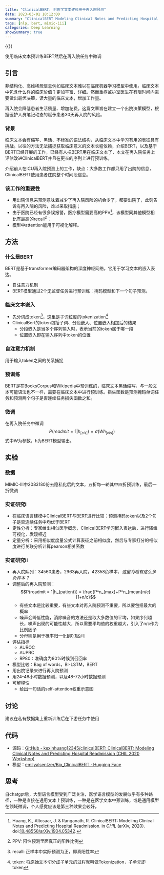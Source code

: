 ```yaml
---
title: "ClinicalBERT: 对医学文本建模用于再入院预测"
date: 2023-03-01 10:12:00
summary: "ClinicalBERT Modeling Clinical Notes and Predicting Hospital Readmission论文解读"
tags: [nlp, bert, mimic-iii]
categories: Deep Learning
showSummary: true
---
```


{{<katex>}}

使用临床文本预训练BERT然后在再入院任务中微调

## 引言
非结构化、高维稀疏信息例如临床文本难以在临床机器学习模型中使用。临床文本中包含什么样的临床价值？更加丰富、详细。然而重症监护室医生在有限时间内需要做出最优决策，读大量的临床文本，增加工作量。

再入院会降低患者生活质量、增加花费。这篇文章旨在建立一个出院决策模型，根据医护人员笔记动态的赋予患者30天再入院的风险。

### 背景
临床文本会有缩写、黑话、不标准的语法结构，从临床文本中学习有用的表征具有挑战。以往的方法无法捕捉获取临床意义的文本长程依赖，介绍BERT，以及基于BERT已经开展的工作，已经有人把BERT用在临床文本了，本文在再入院任务上评估改进ClinicalBERT并且在更长的序列上进行预训练。

介绍前人在ICU再入院预测上的工作，缺点：大多数工作都只用了出院的信息，ClinicalBERT使用患者住院整个时间段信息。

### 该工作的重要性
- 用出院信息来预测意味着减少了再入院风险的机会少了，都要出院了，此刻告诉有再入院的风险，难以采取措施；
- 由于医院已经有很多误报警，医疗模型需要高的PPV[^1]，该模型同其他模型相比有最高的recall[^2]；
- 模型中attention能用于可视化解释。

## 方法 
### 什么是BERT
BERT是基于transformer编码器架构的深度神经网络，它用于学习文本的嵌入表达。
- 自注意力机制
- BERT模型通过2个无监督任务进行预训练：掩码模型和下一个句子预测。

### 临床文本嵌入
- 先分词成token[^3]，这里是子词粒度的tokenization[^4]
- ClinicalBert的token包括子词、分段嵌入、位置嵌入相加后的结果
	- 分段嵌入是当多个序列输入时，表示当前的token属于哪一段
	- 位置嵌入即在输入序列中token的位置

### 自注意力机制
用于输入token之间的关系捕捉

### 预训练
BERT是在BooksCorpus和Wikipedia中预训练的，临床文本黑话缩写，与一般文本可能语法也不一样，需要在临床文本中进行预训练。损失函数是预测掩码单词任务和预测两个句子是否连续任务损失函数之和。

### 微调
在再入院任务中微调
$$P(readmit = 1 | h_{[cls]}) = \sigma(Wh_{[cls]})$$
式中W为参数，h为BERT模型输出。

## 实验
### 数据
MIMIC-III中2083180份去隐私化后的文本，五折每一轮其中四折预训练，最后一折微调

### 实证研究I
- 在临床语言建模中ClinicalBERT与BERT进行比较：预测掩码token以及2个句子是否连续任务中均优于BERT
- 定性分析：专家给出相似医学概念，ClinicalBERT学习嵌入表达后，进行降维可视化，发现相近
- 定量分析：采用相似度度量公式计算表征之前相似度，然后与专家打分的相似度进行关联分析计算pearson相关系数

### 实证研究II
- 再入院队列：34560患者，2963再入院，42358负样本，*这里为啥有这么多负样本？*
- 调整后的再入院预测：
  $$P(readmit = 1|h_{patient}) = \frac{P^n_{max}+P^n_{mean}n/c}{1+n/c}$$
	- 有些文本是比较重要，有些文本对再入院预测不重要，所以要包括最大的概率
	- 噪声会降低性能，消除噪音的方法还是取大多数值的平均，如果序列越长，噪声出现的可能性越大，所以需要平均值的权重越大，引入了n/c作为比例因子
	- 分母则是用于概率归一化到0,1区间
- 评估指标
	- AUROC
	- AUPRC
	- RP80：准确度为80%时候到召回率
- 模型比较：Bag of words，BI-LSTM，BERT
- 用出院记录来进行再入院预测
- 用24-48小时数据预测，以及48-72小时数据预测
- 可解释性
	- 给出一句话的self-attention权重示意图

## 讨论
建议在私有数据集上重新训练后在下游任务中使用

## 代码
- 源码：[GitHub - kexinhuang12345/clinicalBERT: ClinicalBERT: Modeling Clinical Notes and Predicting Hospital Readmission (CHIL 2020 Workshop)](https://github.com/kexinhuang12345/clinicalBERT)
- 模型：[emilyalsentzer/Bio\_ClinicalBERT · Hugging Face](https://huggingface.co/emilyalsentzer/Bio_ClinicalBERT)

## 思考
自chatgpt后，大型语言模型受到广泛关注，医学语言模型的发展似乎有多种路径，一种是直接在通用文本上预训练，一种是在医学文本中预训练，或是通用模型在领域微调，个人感觉应该是第三种效果会较好。

[^1]: Huang, K., Altosaar, J. & Ranganath, R. ClinicalBERT: Modeling Clinical Notes and Predicting Hospital Readmission. in _CHIL_ (arXiv, 2020). doi:[10.48550/arXiv.1904.05342](https://doi.org/10.48550/arXiv.1904.05342).
[^2]: PPV: 阳性预测里面真正的阳性比例 
[^3]: recall: 正样本中实际预测为正，即真阳性率
[^4]: token: 将原始文本切分成子单元的过程就叫做Tokenization，子单元即token
[^5]: [NLP中的Tokenization - 知乎](https://zhuanlan.zhihu.com/p/444774532?utm_id=0)
